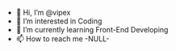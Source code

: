 - 👋 Hi, I’m @vipex
- 👀 I’m interested in Coding
- 🌱 I’m currently learning Front-End Developing
- 📫 How to reach me -NULL-

<!---
octaneop/octaneop is a ✨ special ✨ repository because its `README.md` (this file) appears on your GitHub profile.
You can click the Preview link to take a look at your changes.
--->
